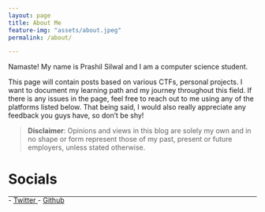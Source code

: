 ```yaml
---
layout: page
title: About Me
feature-img: "assets/about.jpeg"
permalink: /about/

---
```


Namaste! My name is Prashil Silwal and I am a computer science student.

This page will contain posts based on various CTFs, personal projects. I want to document my learning path and my journey throughout this field. If there is any issues in the page, feel free to reach out to me using any of the platforms listed below. That being said, I would also really appreciate any feedback you guys have, so don’t be shy!

> **Disclaimer**: Opinions and views in this blog are solely my own and in no shape or form represent those of my past, present or future employers, unless stated otherwise.

# Socials
<hr style="margin: -0.1em 0 !important;">
- <a href="https://twitter.com/ickl0cc" target="_blank"><i class="fa fa-twitter" aria-hidden="true"></i> Twitter </a>
- <a href="https://github.com/Theprashil" target="_blank"><i class="fa fa-github" aria-hidden="true"></i> Github </a>
